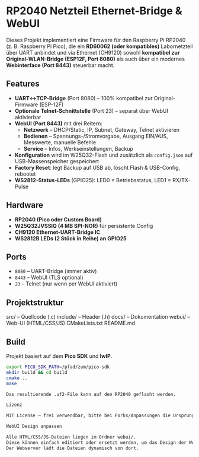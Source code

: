# RP2040 Netzteil Ethernet-Bridge & WebUI

Dieses Projekt implementiert eine Firmware für den Raspberry Pi RP2040 (z. B. Raspberry Pi Pico),
die ein **RD60062 (oder kompatibles)** Labornetzteil über UART anbindet und via Ethernet (CH9120)
sowohl **kompatibel zur Original-WLAN-Bridge (ESP12F, Port 8080)** als auch über ein modernes
**Webinterface (Port 8443)** steuerbar macht.

## Features

- **UART↔TCP-Bridge** (Port 8080) – 100% kompatibel zur Original-Firmware (ESP-12F)
- **Optionale Telnet-Schnittstelle** (Port 23) – separat über WebUI aktivierbar
- **WebUI (Port 8443)** mit drei Reitern:
  - **Netzwerk** – DHCP/Static, IP, Subnet, Gateway, Telnet aktivieren
  - **Bedienen** – Spannungs-/Stromvorgabe, Ausgang EIN/AUS, Messwerte, manuelle Befehle
  - **Service** – Infos, Werkseinstellungen, Backup
- **Konfiguration** wird im W25Q32-Flash und zusätzlich als `config.json` auf USB-Massenspeicher gespeichert
- **Factory Reset**: legt Backup auf USB ab, löscht Flash & USB-Config, rebootet
- **WS2812-Status-LEDs** (GPIO25): LED0 = Betriebsstatus, LED1 = RX/TX-Pulse

## Hardware

- **RP2040 (Pico oder Custom Board)**
- **W25Q32JVSSIQ (4 MB SPI-NOR)** für persistente Config
- **CH9120 Ethernet-UART-Bridge IC**
- **WS2812B LEDs (2 Stück in Reihe) an GPIO25**

## Ports

- `8080` – UART-Bridge (immer aktiv)
- `8443` – WebUI (TLS optional)
- `23` – Telnet (nur wenn per WebUI aktiviert)

## Projektstruktur

src/ – Quellcode (.c)
include/ – Header (.h)
docs/ – Dokumentation
webui/ – Web-UI (HTML/CSS/JS)
CMakeLists.txt
README.md


## Build

Projekt basiert auf dem **Pico SDK** und **lwIP**.

```bash
export PICO_SDK_PATH=/pfad/zum/pico-sdk
mkdir build && cd build
cmake ..
make

Das resultierende .uf2-File kann auf den RP2040 geflasht werden.

Lizenz

MIT License – frei verwendbar, bitte bei Forks/Anpassungen die Ursprungsquelle nennen.

WebUI Design anpassen

Alle HTML/CSS/JS-Dateien liegen im Ordner webui/.
Diese können einfach editiert oder ersetzt werden, um das Design der Weboberfläche anzupassen.
Der Webserver lädt die Dateien dynamisch von dort.

